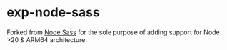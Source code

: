# exp-node-sass

 Forked from [Node Sass](https://github.com/sass/node-sass) for the sole purpose of adding support for Node >20 & ARM64 architecture.
